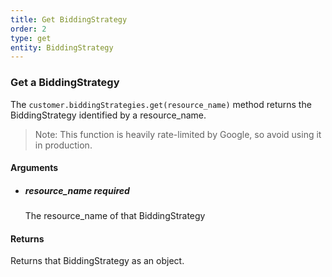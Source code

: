 ```yaml
---
title: Get BiddingStrategy 
order: 2
type: get
entity: BiddingStrategy 
---
```


### Get a BiddingStrategy 

The `customer.biddingStrategies.get(resource_name)` method returns the BiddingStrategy identified by a resource_name. 

> Note: This function is heavily rate-limited by Google, so avoid using it in production.


#### Arguments

- 	##### resource_name _required_
	The resource_name of that BiddingStrategy


#### Returns

Returns that BiddingStrategy as an object.
